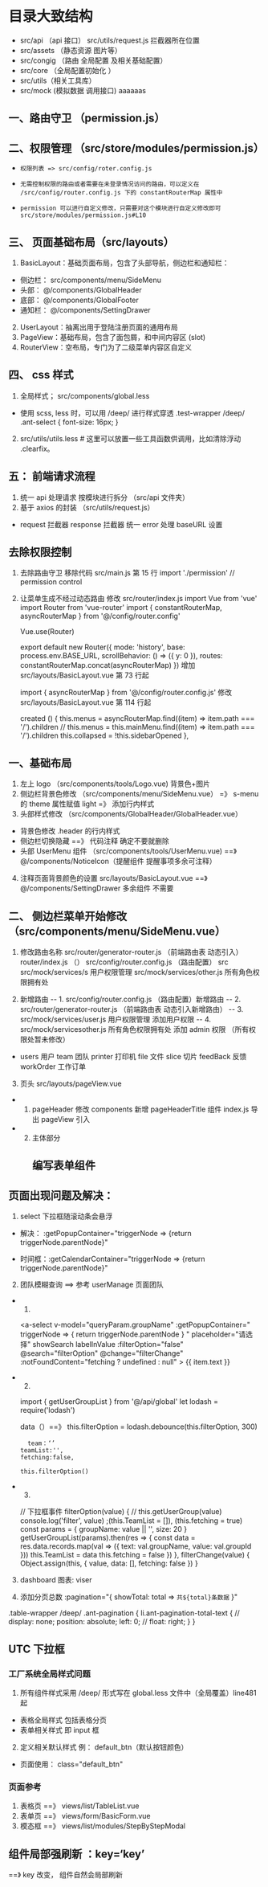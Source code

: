 # 目录大致结构

- src/api （api 接口）
  src/utils/request.js 拦截器所在位置
- src/assets （静态资源 图片等）
- src/congig （路由 全局配置 及相关基础配置）
- src/core （全局配置初始化 ）
- src/utils（相关工具库）
- src/mock (模拟数据 调用接口)
  aaaaaas

## 一、路由守卫 （permission.js）

## 二、权限管理 （src/store/modules/permission.js）

-     权限列表 => src/config/roter.config.js
-     无需控制权限的路由或者需要在未登录情况访问的路由，可以定义在 /src/config/router.config.js 下的 constantRouterMap 属性中
-     permission 可以进行自定义修改，只需要对这个模块进行自定义修改即可 src/store/modules/permission.js#L10

## 三、 页面基础布局（src/layouts）

1. BasicLayout：基础页面布局，包含了头部导航，侧边栏和通知栏：

- 侧边栏： src/components/menu/SideMenu
- 头部： @/components/GlobalHeader
- 底部： @/components/GlobalFooter
- 通知栏： @/components/SettingDrawer

2. UserLayout：抽离出用于登陆注册页面的通用布局
3. PageView：基础布局，包含了面包屑，和中间内容区 (slot)
4. RouterView：空布局，专门为了二级菜单内容区自定义

## 四、 css 样式

1. 全局样式； src/components/global.less

- 使用 scss, less 时，可以用 /deep/ 进行样式穿透
  .test-wrapper /deep/ .ant-select {
  font-size: 16px;
  }

2. src/utils/utils.less # 这里可以放置一些工具函数供调用，比如清除浮动 .clearfix。

## 五： 前端请求流程

1. 统一 api 处理请求 按模块进行拆分 （src/api 文件夹）
2. 基于 axios 的封装 （src/utils/request.js）

- request 拦截器 response 拦截器 统一 error 处理 baseURL 设置

## 去除权限控制

1. 去除路由守卫
   移除代码 src/main.js 第 15 行 import './permission' // permission control
2. 让菜单生成不经过动态路由
   修改 src/router/index.js
   import Vue from 'vue'
   import Router from 'vue-router'
   import { constantRouterMap, asyncRouterMap } from '@/config/router.config'

   Vue.use(Router)

   export default new Router({
   mode: 'history',
   base: process.env.BASE_URL,
   scrollBehavior: () => ({ y: 0 }),
   routes: constantRouterMap.concat(asyncRouterMap)
   })
   增加 src/layouts/BasicLayout.vue 第 73 行起

   import { asyncRouterMap } from '@/config/router.config.js'
   修改 src/layouts/BasicLayout.vue 第 114 行起

   created () {
   this.menus = asyncRouterMap.find((item) => item.path === '/').children
   // this.menus = this.mainMenu.find((item) => item.path === '/').children
   this.collapsed = !this.sidebarOpened
   },

<!--  页面开始修改 -->

## 一、基础布局

1. 左上 logo （src/components/tools/Logo.vue) 背景色+图片
2. 侧边栏背景色修改 （src/components/menu/SideMenu.vue）
   =》 s-menu 的 theme 属性赋值 light
   =》 <a-layout-sider style="background: #fff" > 添加行内样式
3. 头部样式修改 （src/components/GlobalHeader/GlobalHeader.vue）

- 背景色修改 .header 的行内样式
- 侧边栏切换隐藏 ==》 代码注释 确定不要就删除
- 头部 UserMenu 组件 （src/components/tools/UserMenu.vue)
  ==》 @/components/NoticeIcon（提醒组件 提醒事项多余可注释）

4. 注释页面背景颜色的设置 src/layouts/BasicLayout.vue
   ==》 @/components/SettingDrawer 多余组件 不需要

## 二、 侧边栏菜单开始修改 （src/components/menu/SideMenu.vue）

1. 修改路由名称
   src/router/generator-router.js （前端路由表 动态引入）
   router/index.js （）
   src/config/router.config.js （路由配置）
   src
   src/mock/services/s 用户权限管理
   src/mock/services/other.js 所有角色权限拥有处

2. 新增路由
   -- 1. src/config/router.config.js （路由配置）新增路由
   -- 2. src/router/generator-router.js （前端路由表 动态引入新增路由）
   -- 3. src/mock/services/user.js 用户权限管理 添加用户权限
   -- 4. src/mock/servicesother.js 所有角色权限拥有处 添加 admin 权限 （所有权限处暂未修改）

- users 用户
  team 团队
  printer 打印机
  file 文件
  slice 切片
  feedBack 反馈
  workOrder 工作订单

3. 页头 src/layouts/pageView.vue

- 1. pageHeader 修改 components 新增 pageHeaderTitle 组件 index.js 导出 pageView 引入
- 2. 主体部分
     ## 编写表单组件

## 页面出现问题及解决：

1. select 下拉框随滚动条会悬浮

- 解决： :getPopupContainer="triggerNode => {return triggerNode.parentNode}"

- 时间框：:getCalendarContainer="triggerNode => {return triggerNode.parentNode}"

2. 团队模糊查询 ==> 参考 userManage 页面团队

- 1.
  <a-select
  v-model="queryParam.groupName"
  :getPopupContainer="
  triggerNode => {
  return triggerNode.parentNode
  }
  "
  placeholder="请选择"
  showSearch
  labelInValue
  :filterOption="false"
  @search="filterOption"
  @change="filterChange"
  :notFoundContent="fetching ? undefined : null" >
  <a-spin v-if="fetching" slot="notFoundContent"></a-spin>
  <a-select-option v-for="item in TeamList" :key="item.value">{{ item.text }}</a-select-option>
  </a-select>
- 2.

  import { getUserGroupList } from '@/api/global'
  let lodash = require('lodash')

  data（）==》 this.filterOption = lodash.debounce(this.filterOption, 300)

        team：‘’
      teamList:'',
      fetching:false,

      this.filterOption()

- 3.
  // 下拉框事件
  filterOption(value) {
  // this.getUserGroup(value)
  console.log('filter', value)
  ;(this.TeamList = []), (this.fetching = true)
  const params = {
  groupName: value || '',
  size: 20
  }
  getUserGroupList(params).then(res => {
  const data = res.data.records.map(val => ({
  text: val.groupName,
  value: val.groupId
  }))
  this.TeamList = data
  this.fetching = false
  })
  },
  filterChange(value) {
  Object.assign(this, {
  value,
  data: [],
  fetching: false
  })
  }

3. dashboard 图表: viser

4) 添加分页总数 :pagination="{ showTotal: total => `共${total}条数据` }"

.table-wrapper /deep/ .ant-pagination {
li.ant-pagination-total-text {
// display: none;
position: absolute;
left: 0;
// float: right;
}
}

<!--
    // UTC下拉框全局替换时间

 -->

## UTC 下拉框

### 工厂系统全局样式问题

1. 所有组件样式采用 /deep/ 形式写在 global.less 文件中（全局覆盖）line481 起

- 表格全局样式 包括表格分页
- 表单相关样式 即 input 框

2. 定义相关默认样式 例： default_btn（默认按钮颜色）

- 页面使用： class="default_btn"

### 页面参考

1. 表格页 ==》 views/list/TableList.vue
2. 表单页 ==》 views/form/BasicForm.vue
3. 模态框 ==》 views/list/modules/StepByStepModal

## 组件局部强刷新 ：key=‘key’

==》 key 改变， 组件自然会局部刷新
